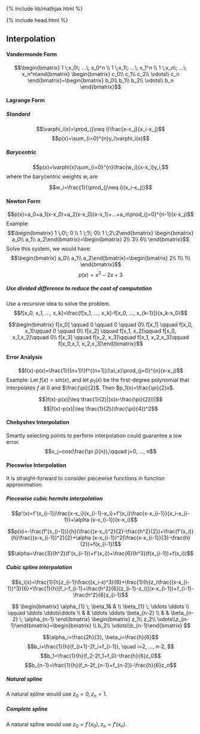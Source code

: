{% include lib/mathjax.html %}

{% include head.html %}

## Interpolation
#### Vandermonde Form
$$\begin{bmatrix}
1 \;x_0\; ...\; x_0^n \\
1 \;x_1\; ...\; x_1^n \\
1 \;x_n\; ...\; x_n^n\end{bmatrix} \begin{bmatrix} c_0\\ c_1\\ c_2\\ \vdots\\ c_n \end{bmatrix}=\begin{bmatrix} b_0\\ b_1\\ b_2\\ \vdots\\ b_n \end{bmatrix}$$

#### Lagrange Form
##### Standard
$$\varphi_i(x)=\prod_{j\neq i}\frac{x-x_j}{x_i-x_j}$$
$$p(x)=\sum_{i=0}^{n}y_i\varphi_i(x)$$
##### Barycentric
$$p(x)=\varphi(x)\sum_{i=0}^{n}\frac{w_i}{x-x_i}y_i,$$where the barycentric weights $w_i$ are $$w_i=\frac{1}{\prod_{j\neq i}(x_i-x_j)}$$

#### Newton Form
$$p(x)=a_0+a_1(x-x_0)+a_2(x-x_0)(x-x_1)+...+a_n\prod_{j=0}^{n-1}(x-x_j)$$
Example: 
$$\begin{bmatrix}
1 \;0\; 0 \\
1 \;1\; 0\\
1 \;2\;2\end{bmatrix} \begin{bmatrix} a_0\\ a_1\\ a_2\end{bmatrix}=\begin{bmatrix} 2\\ 3\\ 6\\ \end{bmatrix}$$
Solve this system, we would have: 
$$\begin{bmatrix} a_0\\ a_1\\ a_2\end{bmatrix}=\begin{bmatrix} 2\\ 1\\ 1\\ \end{bmatrix}$$
$$p(x)=x^2-2x+3$$

##### Use divided difference to reduce the cost of computation

Use a recursive idea to solve the problem. 
$$f[x_0, x_1, ..., x_k]=\frac{f[x_1, ..., x_k]-f[x_0, ..., x_{k-1}]}{x_k-x_0}$$

$$\begin{bmatrix}
f[x_0] \qquad 0 \qquad 0 \qquad 0\\
f[x_1] \qquad f[x_0, x_1]\qquad 0 \qquad 0\\
f[x_2] \qquad f[x_1, x_2]\qquad f[x_0, x_1,x_2]\qquad 0\\
f[x_3] \qquad f[x_2, x_3]\qquad f[x_1, x_2,x_3]\qquad f[x_0,x_1, x_2,x_3]\end{bmatrix}$$

#### Error Analysis
$$f(x)-p(x)=\frac{1}{(n+1)!}f^{(n+1)}(\xi_x)\prod_{j=0}^{n}(x-x_j)$$
Example: 
Let $f(x)=sin(x)$, and let $p_1(x)$ be the first-degree polynomial that interpolates $f$ at $0$ and $\frac{\pi}{2}$. Then $p_1(x)=\frac{\pi}{2}x$. 

$$|f(x)-p(x)|\leq \frac{1}{2}|(x(x-\frac{\pi}{2}))|$$
$$|f(x)-p(x)|\leq \frac{1}{2}(\frac{\pi}{4})^2$$

#### Chebyshev Interpolation
Smartly selecting points to perform interpolation could guarantee a low error. 
$$x_j=cos(\frac{\pi j}{n}),\qquad j=0, ..., n$$
#### 

#### Piecewise Interpolation
It is straight-forward to consider piecewise functions in function approximation. 

##### Piecewise cubic hermite interpolation
$$p'(x)=f'(x_{i-1})\frac{x-x_i}{x_{i-1}-x_i}+f'(x_i)\frac{x-x_{i-1}}{x_i-x_{i-1}}+\alpha (x-x_{i-1})(x-x_i)$$

$$p(x)=-\frac{f'(x_{i-1})}{h}(\frac{(x-x_i)^2}{2}-\frac{h^2}{2})+\frac{f'(x_i)}{h}\frac{(x-x_{i-1})^2}{2}+\alpha (x-x_{i-1})^2(\frac{x-x_{i-1}}{3}-\frac{h}{2})+f(x_{i-1})$$
$$\alpha=\frac{3}{h^2}(f'(x_{i-1})+f'(x_i))+\frac{6}{h^3}(f(x_{i-1})+f(x_i))$$

##### Cubic spline interpolation
$$s_i(x)=\frac{1}{h}z_{i-1}\frac{(x_i-x)^3}{6}+\frac{1}{h}z_i\frac{(x-x_{i-1})^3}{6}+\frac{1}{h}[f_i-f_{i-1}+\frac{h^2}{6}(z_{i-1}-z_i)](x-x_{i-1})+f_{i-1}-\frac{h^2}{6}z_{i-1}$$

$$
  \begin{bmatrix}
    \alpha_{1} \; \beta_1& & \\
    \beta_{1} \; \ddots \ddots \\
    \qquad \ddots \ddots\ddots \\
    & & \ddots \ddots  \beta_{n-2} \\
    & & \beta_{n-2} \; \alpha_{n-1}
  \end{bmatrix} \begin{bmatrix} z_1\\ z_2\\ \vdots\\z_{n-1}\end{bmatrix}=\begin{bmatrix} \\ b_2\\ \vdots\\b_{n-1}\end{bmatrix}
$$

$$\alpha_i=\frac{2h}{3}, \beta_i=\frac{h}{6}$$
$$b_i=\frac{1}{h}(f_{i+1}-2f_i+f_{i-1}), \quad i=2, ..., n-2, $$
$$b_1=\frac{1}{h}(f_2-2f_1+f_0)-\frac{h}{6}z_0$$
$$b_{n-1}=\frac{1}{h}(f_n-2f_{n-1}+f_{n-2})-\frac{h}{6}z_n$$

##### Natural spline
A natural spline would use $z_0=0, z_n=1$. 

##### Complete spline
A natural spline would use $z_0=f'(x_0), z_n=f'(x_n)$. 
